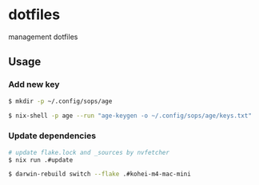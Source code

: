 # dotfiles

management dotfiles

## Usage

### Add new key

```bash
$ mkdir -p ~/.config/sops/age

$ nix-shell -p age --run "age-keygen -o ~/.config/sops/age/keys.txt"
```

### Update dependencies

```bash
# update flake.lock and _sources by nvfetcher
$ nix run .#update

$ darwin-rebuild switch --flake .#kohei-m4-mac-mini
```
